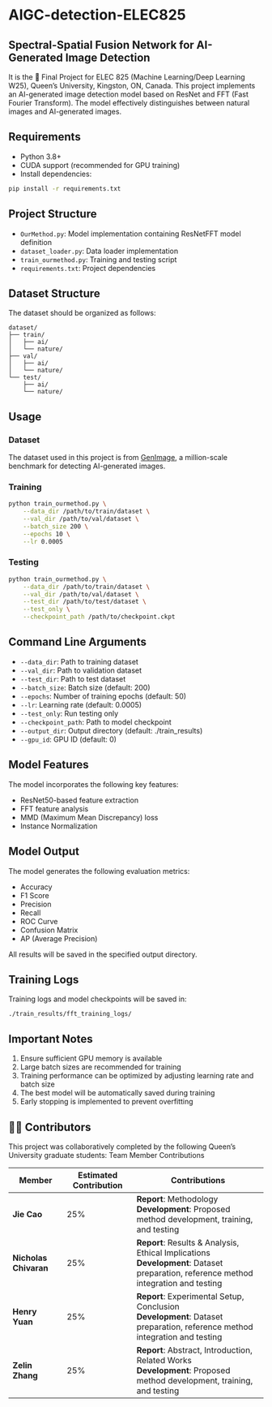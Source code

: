 # AIGC-detection-ELEC825

## Spectral-Spatial Fusion Network for AI-Generated Image Detection

It is the 📘 Final Project for ELEC 825 (Machine Learning/Deep Learning W25), Queen’s University, Kingston, ON, Canada. This project implements an AI-generated image detection model based on ResNet and FFT (Fast Fourier Transform). The model effectively distinguishes between natural images and AI-generated images.

## Requirements

- Python 3.8+
- CUDA support (recommended for GPU training)
- Install dependencies:
```bash
pip install -r requirements.txt
```

## Project Structure

- `OurMethod.py`: Model implementation containing ResNetFFT model definition
- `dataset_loader.py`: Data loader implementation
- `train_ourmethod.py`: Training and testing script
- `requirements.txt`: Project dependencies

## Dataset Structure

The dataset should be organized as follows:
```
dataset/
├── train/
│   ├── ai/
│   └── nature/
├── val/
│   ├── ai/
│   └── nature/
└── test/
    ├── ai/
    └── nature/
```

## Usage

### Dataset
The dataset used in this project is from [GenImage](https://github.com/GenImage-Dataset/GenImage), a million-scale benchmark for detecting AI-generated images. 

### Training

```bash
python train_ourmethod.py \
    --data_dir /path/to/train/dataset \
    --val_dir /path/to/val/dataset \
    --batch_size 200 \
    --epochs 10 \
    --lr 0.0005
```

### Testing

```bash
python train_ourmethod.py \
    --data_dir /path/to/train/dataset \
    --val_dir /path/to/val/dataset \
    --test_dir /path/to/test/dataset \
    --test_only \
    --checkpoint_path /path/to/checkpoint.ckpt
```

## Command Line Arguments

- `--data_dir`: Path to training dataset
- `--val_dir`: Path to validation dataset
- `--test_dir`: Path to test dataset
- `--batch_size`: Batch size (default: 200)
- `--epochs`: Number of training epochs (default: 50)
- `--lr`: Learning rate (default: 0.0005)
- `--test_only`: Run testing only
- `--checkpoint_path`: Path to model checkpoint
- `--output_dir`: Output directory (default: ./train_results)
- `--gpu_id`: GPU ID (default: 0)

## Model Features

The model incorporates the following key features:
- ResNet50-based feature extraction
- FFT feature analysis
- MMD (Maximum Mean Discrepancy) loss
- Instance Normalization

## Model Output

The model generates the following evaluation metrics:
- Accuracy
- F1 Score
- Precision
- Recall
- ROC Curve
- Confusion Matrix
- AP (Average Precision)

All results will be saved in the specified output directory.

## Training Logs

Training logs and model checkpoints will be saved in:
```
./train_results/fft_training_logs/
```

## Important Notes

1. Ensure sufficient GPU memory is available
2. Large batch sizes are recommended for training
3. Training performance can be optimized by adjusting learning rate and batch size
4. The best model will be automatically saved during training
5. Early stopping is implemented to prevent overfitting


## 👨‍💻 Contributors

This project was collaboratively completed by the following Queen’s University graduate students:
Team Member Contributions

| Member              | Estimated Contribution | Contributions                                                                                     |
|---------------------|-------------------------|----------------------------------------------------------------------------------------------------|
| **Jie Cao**         | 25%                     | **Report**: Methodology  <br> **Development**: Proposed method development, training, and testing |
| **Nicholas Chivaran** | 25%                   | **Report**: Results & Analysis, Ethical Implications  <br> **Development**: Dataset preparation, reference method integration and testing |
| **Henry Yuan**      | 25%                     | **Report**: Experimental Setup, Conclusion  <br> **Development**: Dataset preparation, reference method integration and testing |
| **Zelin Zhang**     | 25%                     | **Report**: Abstract, Introduction, Related Works  <br> **Development**: Proposed method development, training, and testing |

